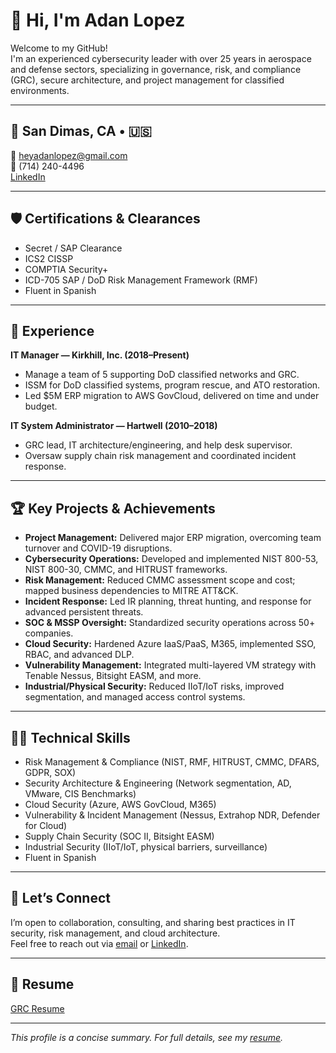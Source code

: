 # 👋 Hi, I'm Adan Lopez

Welcome to my GitHub!  
I'm an experienced cybersecurity leader with over 25 years in aerospace and defense sectors, specializing in governance, risk, and compliance (GRC), secure architecture, and project management for classified environments.

---

## 📍 San Dimas, CA • 🇺🇸  
📧 heyadanlopez@gmail.com  
📱 (714) 240-4496  
[LinkedIn](https://www.linkedin.com/in/adan-lopez-76947911/)

---

## 🛡️ Certifications & Clearances
- Secret / SAP Clearance
- ICS2 CISSP
- COMPTIA Security+
- ICD-705 SAP / DoD Risk Management Framework (RMF)
- Fluent in Spanish

---

## 💼 Experience

**IT Manager — Kirkhill, Inc. (2018–Present)**
- Manage a team of 5 supporting DoD classified networks and GRC.
- ISSM for DoD classified systems, program rescue, and ATO restoration.
- Led $5M ERP migration to AWS GovCloud, delivered on time and under budget.

**IT System Administrator — Hartwell (2010–2018)**
- GRC lead, IT architecture/engineering, and help desk supervisor.
- Oversaw supply chain risk management and coordinated incident response.

---

## 🏆 Key Projects & Achievements

- **Project Management:** Delivered major ERP migration, overcoming team turnover and COVID-19 disruptions.
- **Cybersecurity Operations:** Developed and implemented NIST 800-53, NIST 800-30, CMMC, and HITRUST frameworks.
- **Risk Management:** Reduced CMMC assessment scope and cost; mapped business dependencies to MITRE ATT&CK.
- **Incident Response:** Led IR planning, threat hunting, and response for advanced persistent threats.
- **SOC & MSSP Oversight:** Standardized security operations across 50+ companies.
- **Cloud Security:** Hardened Azure IaaS/PaaS, M365, implemented SSO, RBAC, and advanced DLP.
- **Vulnerability Management:** Integrated multi-layered VM strategy with Tenable Nessus, Bitsight EASM, and more.
- **Industrial/Physical Security:** Reduced IIoT/IoT risks, improved segmentation, and managed access control systems.

---

## 🧑‍💻 Technical Skills

- Risk Management & Compliance (NIST, RMF, HITRUST, CMMC, DFARS, GDPR, SOX)
- Security Architecture & Engineering (Network segmentation, AD, VMware, CIS Benchmarks)
- Cloud Security (Azure, AWS GovCloud, M365)
- Vulnerability & Incident Management (Nessus, Extrahop NDR, Defender for Cloud)
- Supply Chain Security (SOC II, Bitsight EASM)
- Industrial Security (IIoT/IoT, physical barriers, surveillance)
- Fluent in Spanish

---

## 🔗 Let’s Connect

I’m open to collaboration, consulting, and sharing best practices in IT security, risk management, and cloud architecture.  
Feel free to reach out via [email](mailto:heyadanlopez@gmail.com) or [LinkedIn](https://www.linkedin.com/in/adan-lopez-76947911/).

---

## 🔗 Resume
[GRC Resume](https://github.com/heyadanlopez-a11y/Resumes/blob/e839421cebf83ed9747ab363d13ca6d7f071ab58/Resume-Adan%20Lopez-GRC.pdf)

---

_This profile is a concise summary. For full details, see my [resume](#)._ <!-- Replace # with actual resume link when available -->
